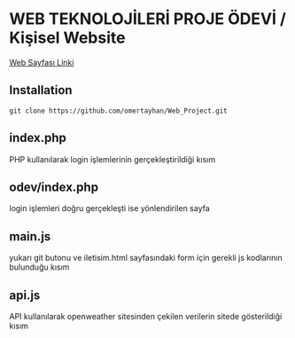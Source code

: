 # WEB TEKNOLOJİLERİ PROJE ÖDEVİ / Kişisel Website
[Web Sayfası Linki](https://webodevim.netlify.app)

## Installation

```
git clone https://github.com/omertayhan/Web_Project.git
```

## index.php 

PHP kullanılarak login işlemlerinin gerçekleştirildiği kısım 

## odev/index.php 

login işlemleri doğru gerçekleşti ise yönlendirilen sayfa

## main.js

yukarı git butonu ve iletisim.html sayfasındaki form için gerekli js kodlarının bulunduğu kısım

## api.js 

API kullanılarak openweather sitesinden çekilen verilerin sitede gösterildiği kısım  

